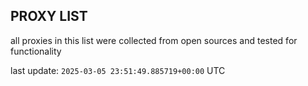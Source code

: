 ## PROXY LIST

all proxies in this list were collected from open sources and tested for functionality

last update: `2025-03-05 23:51:49.885719+00:00` UTC